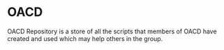 # OACD
OACD Repository is a store of all the scripts that members of OACD have created and used which may help others in the group.
